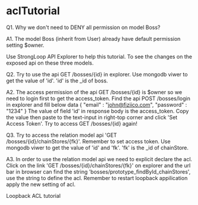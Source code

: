 aclTutorial
===========

Q1. Why we don't need to DENY all permission on model Boss?

A1. The model Boss (inherit from User) already have default permission setting $owner.

Use StrongLoop API Explorer to help this tutorial.
To see the changes on the exposed api on these three models.

Q2. Try to use the api GET /bosses/{id} in explorer.
    Use mongodb viwer to get the value of 'id'.
    'id' is the _id of boss.    

A2. The access permission of the api GET /bosses/{id} is $owner so we need to login first to get the access_token.
    Find the api POST /bosses/login in explorer and fill below data 
    {
      "email" : "john@fiziico.com",
      "password" : "1234"
    }
    The value of field 'id' in response body is the access_token.
    Copy the value then paste to the text-input in right-top corner and click 'Set Access Token'.
    Try to access GET /bosses/{id} again!

Q3. Try to access the relation model api 'GET /bosses/{id}/chainStores/{fk}'.
    Remember to set access token.
    Use mongodb viwer to get the value of 'id' and 'fk'.
    'fk' is the _id of chainStore.

A3. In order to use the relation model api we need to explicit declare the acl.
    Click on the link 'GET /bosses/{id}/chainStores/{fk}' on explorer and the url bar in browser can find the string 'bosses/prototype_findById_chainStores', use the string to define the acl.
    Remember to restart loopback appilication apply the new setting of acl.

Loopback ACL tutorial
